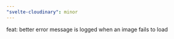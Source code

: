 ```yaml
---
"svelte-cloudinary": minor
---
```


feat: better error message is logged when an image fails to load
